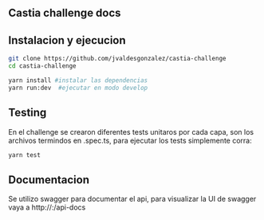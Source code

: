## Castia challenge docs

## Instalacion y ejecucion

```bash
git clone https://github.com/jvaldesgonzalez/castia-challenge
cd castia-challenge

yarn install #instalar las dependencias
yarn run:dev  #ejecutar en modo develop
```

## Testing

En el challenge se crearon diferentes tests unitaros por cada capa, son los archivos termindos en .spec.ts, para ejecutar los tests simplemente corra:

```bash
yarn test
```

## Documentacion

Se utilizo swagger para documentar el api, para visualizar la UI de swagger vaya a http://<DOMAIN>:<PORT>/api-docs
